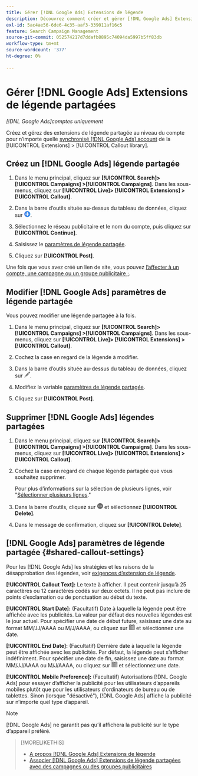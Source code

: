 ```yaml
---
title: Gérer [!DNL Google Ads] Extensions de légende
description: Découvrez comment créer et gérer [!DNL Google Ads] Extensions de légende.
exl-id: 5ac4ae56-6de6-4c35-aaf3-339011af16c5
feature: Search Campaign Management
source-git-commit: 052574217d7ddafb8895c74094da5997b5ff83db
workflow-type: tm+mt
source-wordcount: '377'
ht-degree: 0%

---
```


# Gérer [!DNL Google Ads] Extensions de légende partagées

*[!DNL Google Ads]comptes uniquement*

Créez et gérez des extensions de légende partagée au niveau du compte pour n’importe quelle [synchronisé [!DNL Google Ads] account](/help/search-social-commerce/campaign-management/accounts/ad-network-account-about.md) de la [!UICONTROL Extensions] > [!UICONTROL Callout library].

## Créez un [!DNL Google Ads] légende partagée

1. Dans le menu principal, cliquez sur **[!UICONTROL Search]> [!UICONTROL Campaigns] >[!UICONTROL Campaigns]**. Dans les sous-menus, cliquez sur **[!UICONTROL Live]> [!UICONTROL Extensions] >[!UICONTROL Callout]**.

1. Dans la barre d’outils située au-dessus du tableau de données, cliquez sur ![Créer](/help/search-social-commerce/assets/add.png "Créer").

1. Sélectionnez le réseau publicitaire et le nom du compte, puis cliquez sur **[!UICONTROL Continue]**.

1. Saisissez le [paramètres de légende partagée](#shared-callout-settings).

1. Cliquez sur **[!UICONTROL Post]**.

Une fois que vous avez créé un lien de site, vous pouvez [l’affecter à un compte, une campagne ou un groupe publicitaire ;](callout-extension-associate.md).

## Modifier [!DNL Google Ads] paramètres de légende partagée

Vous pouvez modifier une légende partagée à la fois.

1. Dans le menu principal, cliquez sur **[!UICONTROL Search]> [!UICONTROL Campaigns] >[!UICONTROL Campaigns]**. Dans les sous-menus, cliquez sur **[!UICONTROL Live]> [!UICONTROL Extensions] >[!UICONTROL Callout]**.

1. Cochez la case en regard de la légende à modifier.

1. Dans la barre d’outils située au-dessus du tableau de données, cliquez sur ![Modifier](/help/search-social-commerce/assets/edit.png "Modifier").

1. Modifiez la variable [paramètres de légende partagée](#shared-callout-settings).

1. Cliquez sur **[!UICONTROL Post]**.

## Supprimer [!DNL Google Ads] légendes partagées

1. Dans le menu principal, cliquez sur **[!UICONTROL Search]> [!UICONTROL Campaigns] >[!UICONTROL Campaigns]**. Dans les sous-menus, cliquez sur **[!UICONTROL Live]> [!UICONTROL Extensions] >[!UICONTROL Callout]**.

1. Cochez la case en regard de chaque légende partagée que vous souhaitez supprimer.

   Pour plus d’informations sur la sélection de plusieurs lignes, voir &quot;[Sélectionner plusieurs lignes](/help/search-social-commerce/common-tasks/navigation-editing-selection/multiple-rows-select.md).&quot;

1. Dans la barre d’outils, cliquez sur ![Plus](/help/search-social-commerce/assets/more.png "Plus") et sélectionnez **[!UICONTROL Delete]**.

1. Dans le message de confirmation, cliquez sur **[!UICONTROL Delete]**.

## [!DNL Google Ads] paramètres de légende partagée {#shared-callout-settings}

Pour les [!DNL Google Ads] les stratégies et les raisons de la désapprobation des légendes, voir [exigences d’extension de légende](https://support.google.com/adspolicy/answer/1054212).

**[!UICONTROL Callout Text]:** Le texte à afficher. Il peut contenir jusqu’à 25 caractères ou 12 caractères codés sur deux octets. Il ne peut pas inclure de points d’exclamation ou de ponctuation au début du texte.

**[!UICONTROL Start Date]:** (Facultatif) Date à laquelle la légende peut être affichée avec les publicités. La valeur par défaut des nouvelles légendes est le jour actuel. Pour spécifier une date de début future, saisissez une date au format MM/JJ/AAAA ou M/J/AAAA, ou cliquez sur ![Calendrier](/help/search-social-commerce/assets/calendar.png "Calendrier") et sélectionnez une date.

**[!UICONTROL End Date]:** (Facultatif) Dernière date à laquelle la légende peut être affichée avec les publicités. Par défaut, la légende peut s’afficher indéfiniment. Pour spécifier une date de fin, saisissez une date au format MM/JJ/AAAA ou M/J/AAAA, ou cliquez sur ![Calendrier](/help/search-social-commerce/assets/calendar.png "Calendrier") et sélectionnez une date.

**[!UICONTROL Mobile Preference]:** (Facultatif) Autorisations [!DNL Google Ads] pour essayer d’afficher la publicité pour les utilisateurs d’appareils mobiles plutôt que pour les utilisateurs d’ordinateurs de bureau ou de tablettes. Sinon (lorsque &quot;désactivé&quot;), [!DNL Google Ads] affiche la publicité sur n’importe quel type d’appareil.

>[!NOTE]
>
>[!DNL Google Ads] ne garantit pas qu’il affichera la publicité sur le type d’appareil préféré.

>[!MORELIKETHIS]
>
>* [A propos [!DNL Google Ads] Extensions de légende](callout-extension-about.md)
>* [Associer [!DNL Google Ads] Extensions de légende partagées avec des campagnes ou des groupes publicitaires](callout-extension-associate.md)
